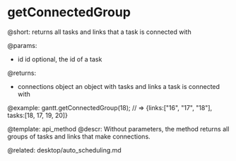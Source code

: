 getConnectedGroup
=============


@short:
	returns all tasks and links that a task is connected with

@params:
* id		id			optional, the id of a task


@returns:
- connections		object			an object with tasks and links a task is connected with

@example:
gantt.getConnectedGroup(18);
// => {links:["16", "17", "18"], tasks:[18, 17, 19, 20]}


@template:	api_method
@descr:
Without parameters, the method returns all groups of tasks and links that make connections.

@related:
desktop/auto_scheduling.md
